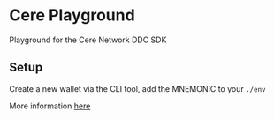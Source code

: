 # Cere Playground

Playground for the Cere Network DDC SDK

## Setup

Create a new wallet via the CLI tool, add the MNEMONIC to your `./env`

More information [here](https://docs.cere.network/ddc/developer-guide/setup)